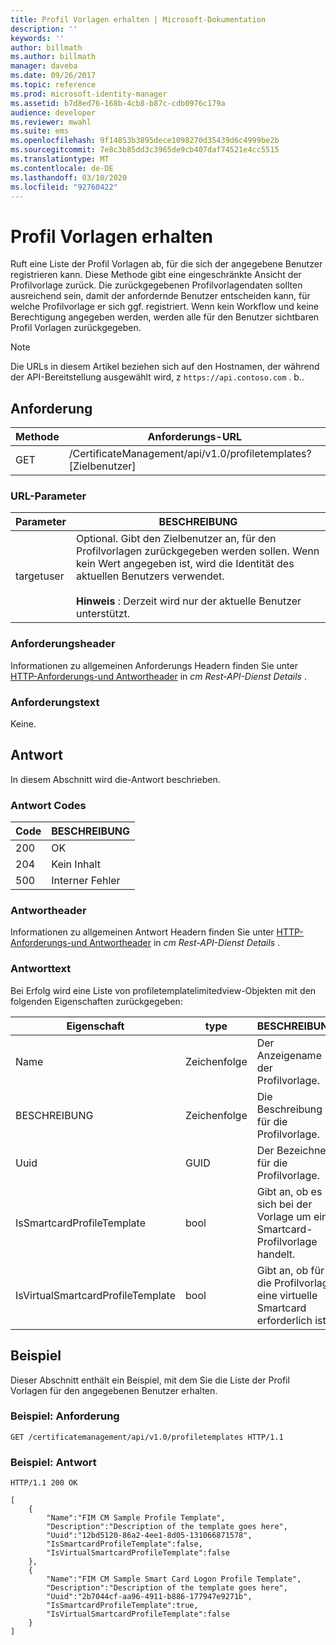 ```yaml
---
title: Profil Vorlagen erhalten | Microsoft-Dokumentation
description: ''
keywords: ''
author: billmath
ms.author: billmath
manager: daveba
ms.date: 09/26/2017
ms.topic: reference
ms.prod: microsoft-identity-manager
ms.assetid: b7d8ed76-168b-4cb8-b87c-cdb0976c179a
audience: developer
ms.reviewer: mwahl
ms.suite: ems
ms.openlocfilehash: 9f14853b3895dece1098270d35439d6c4999be2b
ms.sourcegitcommit: 7e8c3b85dd3c3965de9cb407daf74521e4cc5515
ms.translationtype: MT
ms.contentlocale: de-DE
ms.lasthandoff: 03/10/2020
ms.locfileid: "92760422"
---
```

# <a name="get-profile-templates"></a>Profil Vorlagen erhalten
Ruft eine Liste der Profil Vorlagen ab, für die sich der angegebene Benutzer registrieren kann. Diese Methode gibt eine eingeschränkte Ansicht der Profilvorlage zurück. Die zurückgegebenen Profilvorlagendaten sollten ausreichend sein, damit der anfordernde Benutzer entscheiden kann, für welche Profilvorlage er sich ggf. registriert. Wenn kein Workflow und keine Berechtigung angegeben werden, werden alle für den Benutzer sichtbaren Profil Vorlagen zurückgegeben.

>[!NOTE]
>Die URLs in diesem Artikel beziehen sich auf den Hostnamen, der während der API-Bereitstellung ausgewählt wird, z `https://api.contoso.com` . b..

## <a name="request"></a>Anforderung

Methode  |Anforderungs-URL  
---------|---------
GET     |/CertificateManagement/api/v1.0/profiletemplates?\[Zielbenutzer\] 

### <a name="url-parameters"></a>URL-Parameter

Parameter| BESCHREIBUNG
--------|-------------
targetuser| Optional. Gibt den Zielbenutzer an, für den Profilvorlagen zurückgegeben werden sollen. Wenn kein Wert angegeben ist, wird die Identität des aktuellen Benutzers verwendet. <br/><br/>**Hinweis** : Derzeit wird nur der aktuelle Benutzer unterstützt.

### <a name="request-headers"></a>Anforderungsheader
Informationen zu allgemeinen Anforderungs Headern finden Sie unter [HTTP-Anforderungs-und Antwortheader](certificate-management-rest-api-service-details.md#http-request-and-response-headers) in *cm Rest-API-Dienst Details* .

### <a name="request-body"></a>Anforderungstext
Keine.

## <a name="response"></a>Antwort
In diesem Abschnitt wird die-Antwort beschrieben.

### <a name="response-codes"></a>Antwort Codes

Code  |BESCHREIBUNG  
---------|---------
200 | OK
204 | Kein Inhalt
500 | Interner Fehler

### <a name="response-headers"></a>Antwortheader
Informationen zu allgemeinen Antwort Headern finden Sie unter [HTTP-Anforderungs-und Antwortheader](certificate-management-rest-api-service-details.md#http-request-and-response-headers) in *cm Rest-API-Dienst Details* .

### <a name="response-body"></a>Antworttext
Bei Erfolg wird eine Liste von profiletemplatelimitedview-Objekten mit den folgenden Eigenschaften zurückgegeben:

Eigenschaft| type| BESCHREIBUNG
--------|-----|--------
Name| Zeichenfolge| Der Anzeigename der Profilvorlage.
BESCHREIBUNG| Zeichenfolge| Die Beschreibung für die Profilvorlage.
Uuid| GUID| Der Bezeichner für die Profilvorlage.
IsSmartcardProfileTemplate| bool| Gibt an, ob es sich bei der Vorlage um eine Smartcard-Profilvorlage handelt.
IsVirtualSmartcardProfileTemplate| bool| Gibt an, ob für die Profilvorlage eine virtuelle Smartcard erforderlich ist.

## <a name="example"></a>Beispiel
Dieser Abschnitt enthält ein Beispiel, mit dem Sie die Liste der Profil Vorlagen für den angegebenen Benutzer erhalten.

### <a name="example-request"></a>Beispiel: Anforderung

```
GET /certificatemanagement/api/v1.0/profiletemplates HTTP/1.1
```

### <a name="example-response"></a>Beispiel: Antwort

```
HTTP/1.1 200 OK

[
    {
        "Name":"FIM CM Sample Profile Template",
        "Description":"Description of the template goes here",
        "Uuid":"12bd5120-86a2-4ee1-8d05-131066871578",
        "IsSmartcardProfileTemplate":false,
        "IsVirtualSmartcardProfileTemplate":false
    },
    {
        "Name":"FIM CM Sample Smart Card Logon Profile Template",
        "Description":"Description of the template goes here",
        "Uuid":"2b7044cf-aa96-4911-b886-177947e9271b",
        "IsSmartcardProfileTemplate":true,
        "IsVirtualSmartcardProfileTemplate":false
    }
]
```       
